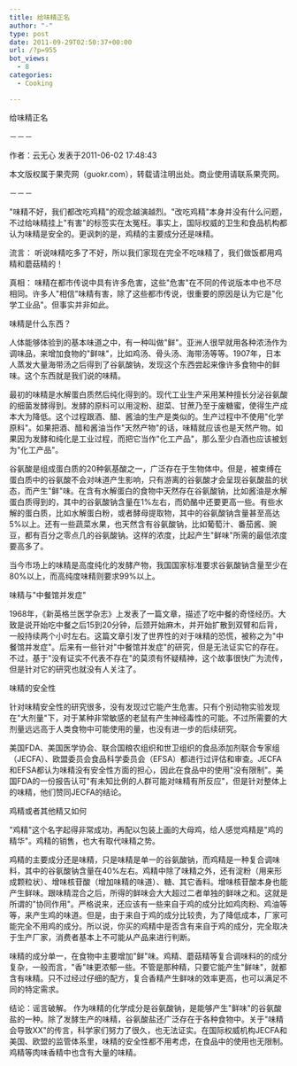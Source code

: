 ```yaml
---
title: 给味精正名
author: "-"
type: post
date: 2011-09-29T02:50:37+00:00
url: /?p=955
bot_views:
  - 8
categories:
  - Cooking

---
```

给味精正名
  
－－－
  
作者：云无心 发表于2011-06-02 17:48:43
  
本文版权属于果壳网（guokr.com），转载请注明出处。商业使用请联系果壳网。
  
－－－
  
"味精不好，我们都改吃鸡精"的观念越演越烈。"改吃鸡精"本身并没有什么问题，不过给味精挂上"有害"的标签实在太冤枉。事实上，国际权威的卫生和食品机构都认为味精是安全的。更讽刺的是，鸡精的主要成分还是味精。

流言： 听说味精吃多了不好，所以我们家现在完全不吃味精了，我们做饭都用鸡精和蘑菇精的！
  
真相： 味精在都市传说中具有许多危害，这些"危害"在不同的传说版本中也不尽相同。许多人"相信"味精有害，除了这些都市传说，很重要的原因是认为它是"化学工业品"。但事实并非如此。
  
味精是什么东西？

人体能够体验到的基本味道之中，有一种叫做"鲜"。亚洲人很早就用各种浓汤作为调味品，来增加食物的"鲜味"，比如鸡汤、骨头汤、海带汤等等。1907年，日本人蒸发大量海带汤之后得到了谷氨酸钠，发现这个东西尝起来像许多食物中的鲜味。这个东西就是我们说的味精。
  
最初的味精是水解蛋白质然后纯化得到的。现代工业生产采用某种擅长分泌谷氨酸的细菌发酵得到。发酵的原料可以用淀粉、甜菜、甘蔗乃至于废糖蜜，使得生产成本大为降低。这个过程跟酒、醋、酱油的生产是类似的。生产过程中不使用"化学原料"。如果把酒、醋和酱油当作"天然产物"的话，味精就应该也是天然产物。如果因为发酵和纯化是工业过程，而把它当作"化工产品"，那么至少白酒也应该被划为"化工产品"。
  
谷氨酸是组成蛋白质的20种氨基酸之一，广泛存在于生物体中。但是，被束缚在蛋白质中的谷氨酸不会对味道产生影响，只有游离的谷氨酸才会呈现谷氨酸盐的状态，而产生"鲜"味。在含有水解蛋白的食物中天然存在谷氨酸钠，比如酱油是水解蛋白质得到的，其中的谷氨酸钠含量在1%左右，而奶酪中还要更高一些。有些水解的蛋白质，比如水解蛋白粉，或者酵母提取物，其中的谷氨酸钠含量甚至高达5%以上。还有一些蔬菜水果，也天然含有谷氨酸钠，比如葡萄汁、番茄酱、豌豆，都有百分之零点几的谷氨酸钠。这样的浓度，比起产生"鲜味"所需的最低浓度要高多了。
  
当今市场上的味精是高度纯化的发酵产物，我国国家标准要求谷氨酸钠含量至少在80%以上，而高纯度味精则要求99%以上。
  
味精与"中餐馆并发症"

1968年，《新英格兰医学杂志》上发表了一篇文章，描述了吃中餐的奇怪经历。大致是说开始吃中餐之后15到20分钟，后颈开始麻木，并开始扩散到双臂和后背，一般持续两个小时左右。这篇文章引发了世界性的对于味精的恐慌，被称之为"中餐馆并发症"。后来有一些针对"中餐馆并发症"的研究，但是无法证实它的存在。不过，基于"没有证实不代表不存在"的莫须有怀疑精神，这个故事很快广为流传，但是针对它的研究也就没有人关注了。
  
味精的安全性

针对味精安全性的研究很多，没有发现过它能产生危害。只有个别动物实验发现在"大剂量"下，对于某种非常敏感的老鼠有产生神经毒性的可能。不过所需要的大剂量远远高于人类食物中可能使用的量，也没有进一步的后续研究。
  
美国FDA、美国医学协会、联合国粮农组织和世卫组织的食品添加剂联合专家组（JECFA）、欧盟委员会食品科学委员会（EFSA）都进行过评估和审查。JECFA和EFSA都认为味精没有安全性方面的担心，因此在食品中的使用"没有限制"。美国FDA的一份报告认可"有未知比例的人群可能对味精有所反应"，但是针对整体上的味精，他们赞同JECFA的结论。
  
鸡精或者其他精又如何

"鸡精"这个名字起得非常成功，再配以包装上画的大母鸡，给人感觉鸡精是"鸡的精华"。鸡精的销售，也大有取代味精之势。
  
鸡精的主要成分还是味精，只是味精是单一的谷氨酸钠，而鸡精是一种复合调味料，其中的谷氨酸钠含量在40%左右。鸡精中除了味精之外，还有淀粉（用来形成颗粒状）、增味核苷酸（增加味精的味道）、糖、其它香料。增味核苷酸本身也能产生鲜味。跟味精混合之后，所得的鲜味会大大超过二者单独的鲜味之和。这就是所谓的"协同作用"。严格说来，还应该有一些来自于鸡的成分比如鸡肉粉、鸡油等等，来产生鸡的味道。但是，由于来自于鸡的成分比较贵，为了降低成本，厂家可能完全不用鸡的成分。所以说，你买的鸡精中是否含有来自于鸡的成分，完全取决于生产厂家，消费者基本上不可能从产品来进行判断。
  
味精的成分单一，在食物中主要增加"鲜"味。鸡精、蘑菇精等复合调味料的的成分复杂，一般而言，"香"味更浓郁一些。不管是那种精，只要它能产生"鲜味"，就都含有味精。只不过经过仔细的配方，复合香精产生鲜味的效率更高，也可以满足不同的特定需求。
  
结论：谣言破解。 作为味精的化学成分是谷氨酸钠，是能够产生"鲜味"的谷氨酸盐的一种。除了发酵生产的味精，谷氨酸盐还广泛存在于各种食物中。关于"味精会导致XX"的传言，科学家们努力了很久，也无法证实。在国际权威机构JECFA和美国、欧盟的监管体系里，味精的安全性都不用考虑，在食品中的使用也无限制。鸡精等肉味香精中也含有大量的味精。
